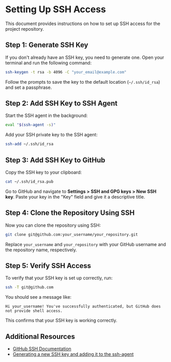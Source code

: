 # Setting Up SSH Access

This document provides instructions on how to set up SSH access for the project repository.

## Step 1: Generate SSH Key

If you don't already have an SSH key, you need to generate one. Open your terminal and run the following command:

```sh
ssh-keygen -t rsa -b 4096 -C "your_email@example.com"
```

Follow the prompts to save the key to the default location (`~/.ssh/id_rsa`) and set a passphrase.

## Step 2: Add SSH Key to SSH Agent

Start the SSH agent in the background:

```sh
eval "$(ssh-agent -s)"
```

Add your SSH private key to the SSH agent:

```sh
ssh-add ~/.ssh/id_rsa
```

## Step 3: Add SSH Key to GitHub

Copy the SSH key to your clipboard:

```sh
cat ~/.ssh/id_rsa.pub
```

Go to GitHub and navigate to **Settings > SSH and GPG keys > New SSH key**. Paste your key in the "Key" field and give it a descriptive title.

## Step 4: Clone the Repository Using SSH

Now you can clone the repository using SSH:

```sh
git clone git@github.com:your_username/your_repository.git
```

Replace `your_username` and `your_repository` with your GitHub username and the repository name, respectively.

## Step 5: Verify SSH Access

To verify that your SSH key is set up correctly, run:

```sh
ssh -T git@github.com
```

You should see a message like:

```
Hi your_username! You've successfully authenticated, but GitHub does not provide shell access.
```

This confirms that your SSH key is working correctly.

## Additional Resources

- [GitHub SSH Documentation](https://docs.github.com/en/authentication/connecting-to-github-with-ssh)
- [Generating a new SSH key and adding it to the ssh-agent](https://docs.github.com/en/authentication/connecting-to-github-with-ssh/generating-a-new-ssh-key-and-adding-it-to-the-ssh-agent)